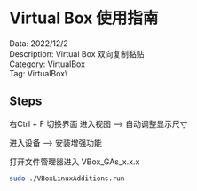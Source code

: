 # Virtual Box 使用指南

Data: 2022/12/2\
Description: Virtual Box 双向复制黏贴\
Category: VirtualBox\
Tag: VirtualBox\

## Steps

右Ctrl + F 切换界面
进入视图 --> 自动调整显示尺寸

进入设备 --> 安装增强功能

打开文件管理器进入 VBox_GAs_x.x.x 
``` bash
sudo ./VBoxLinuxAdditions.run
```

